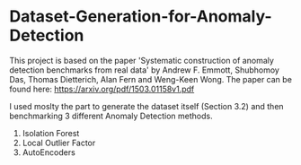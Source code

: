 # Dataset-Generation-for-Anomaly-Detection

This project is based on the paper 'Systematic construction of anomaly detection benchmarks from real data' by Andrew F. Emmott, Shubhomoy Das, Thomas Dietterich, Alan Fern and Weng-Keen Wong. 
The paper can be found here: https://arxiv.org/pdf/1503.01158v1.pdf

I used moslty the part to generate the dataset itself (Section 3.2) and then benchmarking 3 different Anomaly Detection methods.
1) Isolation Forest
2) Local Outlier Factor
3) AutoEncoders
